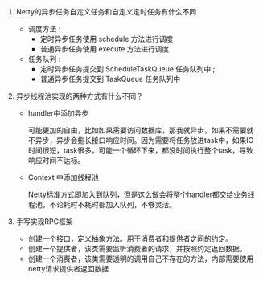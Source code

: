 1. Netty的异步任务自定义任务和自定义定时任务有什么不同
   
   + 调度方法 :
     + 定时异步任务使用 schedule 方法进行调度
     + 普通异步任务使用 execute 方法进行调度
   + 任务队列 :
     + 定时异步任务提交到 ScheduleTaskQueue 任务队列中 ;
     + 普通异步任务提交到 TaskQueue 任务队列中
   
2. 异步线程池实现的两种方式有什么不同？

   + handler中添加异步

     可能更加的自由，比如如果需要访问数据库，那我就异步，如果不需要就不异步，异步会拖⻓接口响应时间。因为需要将任务放进task中，如果IO时间很短，task很多，可能一个循环下来，都没时间执行整个task，导致响应时间不达标。

   + Context 中添加线程池

     Netty标准方式即加入到队列，但是这么做会将整个handler都交给业务线程池，不论耗时不耗时都加入队列，不够灵活。

3. 手写实现RPC框架

   + 创建一个接口，定义抽象方法。用于消费者和提供者之间的约定。
   + 创建一个提供者，该类需要监听消费者的请求，并按照约定返回数据。
   + 创建一个消费者，该类需要透明的调用自己不存在的方法，内部需要使用netty请求提供者返回数据

